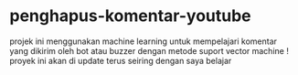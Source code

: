 # penghapus-komentar-youtube
projek ini menggunakan machine learning untuk mempelajari komentar yang dikirim oleh bot atau buzzer dengan metode suport vector machine
! proyek ini akan di update terus seiring dengan saya belajar 
